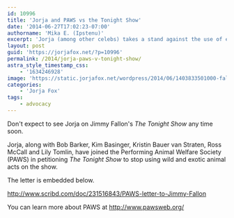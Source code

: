 ```yaml
---
id: 10996
title: 'Jorja and PAWS vs the Tonight Show'
date: '2014-06-27T17:02:23-07:00'
authorname: 'Mika E. (Ipstenu)'
excerpt: 'Jorja (among other celebs) takes a stand against the use of exotic and wild animals on The Tonight Show.'
layout: post
guid: 'https://jorjafox.net/?p=10996'
permalink: /2014/jorja-paws-v-tonight-show/
astra_style_timestamp_css:
    - '1634246928'
image: 'https://static.jorjafox.net/wordpress/2014/06/1403833501000-fallon-tonight-show.jpg'
categories:
    - 'Jorja Fox'
tags:
    - advocacy
---
```


Don't expect to see Jorja on Jimmy Fallon's _The Tonight Show_ any time soon.

Jorja, along with Bob Barker, Kim Basinger, Kristin Bauer van Straten, Ross McCall and Lily Tomlin, have joined the Performing Animal Welfare Society (PAWS) in petitioning _The Tonight Show_ to stop using wild and exotic animal acts on the show.

The letter is embedded below.

http://www.scribd.com/doc/231516843/PAWS-letter-to-Jimmy-Fallon

You can learn more about PAWS at <a href="http://www.pawsweb.org/">http://www.pawsweb.org/</a>
